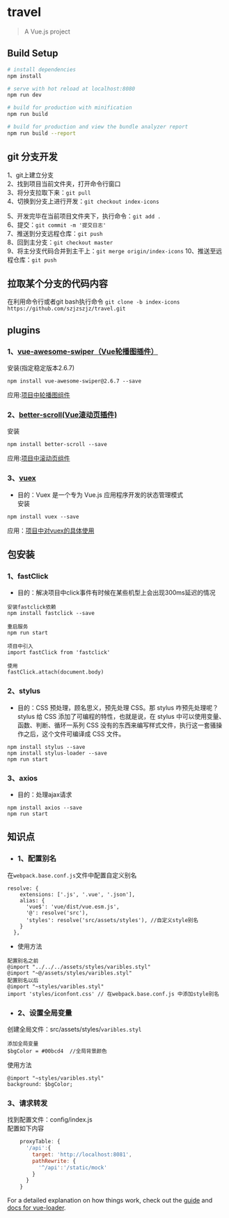 # travel

> A Vue.js project

## Build Setup

``` bash
# install dependencies
npm install

# serve with hot reload at localhost:8080
npm run dev

# build for production with minification
npm run build

# build for production and view the bundle analyzer report
npm run build --report
```
## git 分支开发
1、git上建立分支  
2、找到项目当前文件夹，打开命令行窗口  
3、将分支拉取下来：`git pull`  
4、切换到分支上进行开发：`git checkout index-icons`   

5、开发完毕在当前项目文件夹下，执行命令：`git add .`  
6、提交：`git commit -m '提交日志'`  
7、推送到分支远程仓库：`git push`  
8、回到主分支：`git checkout master`  
9、将主分支代码合并到主干上：`git merge origin/index-icons`
10、推送至远程仓库：`git push`  


## 拉取某个分支的代码内容  
在利用命令行或者git bash执行命令 `git clone -b index-icons https://github.com/szjzszjz/travel.git`
  
## plugins  
### 1、[vue-awesome-swiper（Vue轮播图插件）](https://github.com/surmon-china/vue-awesome-swiper)  
安装(指定稳定版本2.6.7)  
```
npm install vue-awesome-swiper@2.6.7 --save
```  
应用:[项目中轮播图组件](https://github.com/szjzszjz/travel/blob/index-swiper/src/pages/home/components/Swiper.vue)  

### 2、[better-scroll(Vue滚动页插件)](https://github.com/ustbhuangyi/better-scroll)  
安装  
```text
npm install better-scroll --save
```  
应用:[项目中滚动页组件](https://github.com/szjzszjz/travel/blob/master/src/pages/city/components/List.vue)  

### 3、[vuex](https://vuex.vuejs.org/zh/)
* 目的：Vuex 是一个专为 Vue.js 应用程序开发的状态管理模式  
安装  
```text
npm install vuex --save
```
应用：[项目中对vuex的具体使用](https://github.com/szjzszjz/travel/tree/master/src/store)

## 包安装   
### 1、fastClick 
* 目的：解决项目中click事件有时候在某些机型上会出现300ms延迟的情况  
```
安装fastclick依赖
npm install fastclick --save  

重启服务 
npm run start  
```  
```
项目中引入  
import fastClick from 'fastclick'  

使用  
fastClick.attach(document.body)  
```  
### 2、stylus  
* 目的：CSS 预处理，顾名思义，预先处理 CSS。那 stylus 咋预先处理呢？stylus 给 CSS 添加了可编程的特性，也就是说，在 stylus 中可以使用变量、函数、判断、循环一系列 CSS 没有的东西来编写样式文件，执行这一套骚操作之后，这个文件可编译成 CSS 文件。  
```
npm install stylus --save   
npm install stylus-loader --save   
npm run start  
```  

### 3、axios  
* 目的：处理ajax请求  
```text
npm install axios --save
npm run start
```  

## 知识点  
* ### 1、配置别名  
在`webpack.base.conf.js`文件中配置自定义别名
```
resolve: {
    extensions: ['.js', '.vue', '.json'],
    alias: {
      'vue$': 'vue/dist/vue.esm.js',
      '@': resolve('src'),
      'styles': resolve('src/assets/styles'), //自定义style别名
    }
  },
```  
* 使用方法  
```
配置别名之前
@import "../../../assets/styles/varibles.styl"
@import "~@/assets/styles/varibles.styl"
配置别名以后
@import "~styles/varibles.styl"
import 'styles/iconfont.css' // 在webpack.base.conf.js 中添加style别名
```  
* ### 2、设置全局变量  
创建全局文件：src/assets/styles/`varibles.styl`  
```
添加全局变量
$bgColor = #00bcd4  //全局背景颜色
```  
使用方法  
```
@import "~styles/varibles.styl"
background: $bgColor;
```  
### 3、请求转发  
找到配置文件：config/index.js  
配置如下内容  
```javascript
    proxyTable: {
      '/api':{
        target: 'http://localhost:8081',
        pathRewrite: {
          '^/api':'/static/mock'
        }
      }
    }
```
For a detailed explanation on how things work, check out the [guide](http://vuejs-templates.github.io/webpack/) and [docs for vue-loader](http://vuejs.github.io/vue-loader).
